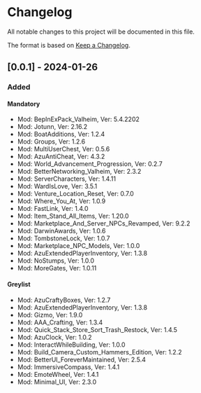 # Changelog

All notable changes to this project will be documented in this file.

The format is based on [Keep a Changelog](https://keepachangelog.com/en/1.0.0/).

## [0.0.1] - 2024-01-26

### Added

#### Mandatory

 - Mod: BepInExPack_Valheim, Ver: 5.4.2202
 - Mod: Jotunn, Ver: 2.16.2
 - Mod: BoatAdditions, Ver: 1.2.4
 - Mod: Groups, Ver: 1.2.6
 - Mod: MultiUserChest, Ver: 0.5.6
 - Mod: AzuAntiCheat, Ver: 4.3.2
 - Mod: World_Advancement_Progression, Ver: 0.2.7
 - Mod: BetterNetworking_Valheim, Ver: 2.3.2
 - Mod: ServerCharacters, Ver: 1.4.11
 - Mod: WardIsLove, Ver: 3.5.1
 - Mod: Venture_Location_Reset, Ver: 0.7.0
 - Mod: Where_You_At, Ver: 1.0.9
 - Mod: FastLink, Ver: 1.4.0
 - Mod: Item_Stand_All_Items, Ver: 1.20.0
 - Mod: Marketplace_And_Server_NPCs_Revamped, Ver: 9.2.2
 - Mod: DarwinAwards, Ver: 1.0.6
 - Mod: TombstoneLock, Ver: 1.0.7
 - Mod: Marketplace_NPC_Models, Ver: 1.0.0
 - Mod: AzuExtendedPlayerInventory, Ver: 1.3.8
 - Mod: NoStumps, Ver: 1.0.0
 - Mod: MoreGates, Ver: 1.0.11

#### Greylist

 - Mod: AzuCraftyBoxes, Ver: 1.2.7
 - Mod: AzuExtendedPlayerInventory, Ver: 1.3.8
 - Mod: Gizmo, Ver: 1.9.0
 - Mod: AAA_Crafting, Ver: 1.3.4
 - Mod: Quick_Stack_Store_Sort_Trash_Restock, Ver: 1.4.5
 - Mod: AzuClock, Ver: 1.0.2
 - Mod: InteractWhileBuilding, Ver: 1.0.0
 - Mod: Build_Camera_Custom_Hammers_Edition, Ver: 1.2.2
 - Mod: BetterUI_ForeverMaintained, Ver: 2.5.4
 - Mod: ImmersiveCompass, Ver: 1.4.1
 - Mod: EmoteWheel, Ver: 1.4.1
 - Mod: Minimal_UI, Ver: 2.3.0
